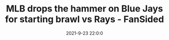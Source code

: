 ---
"title": "MLB drops the hammer on Blue Jays for starting brawl vs Rays - FanSided"
"date": "2021-9-23 22:0:0"
"feed_name": "GOOGLENEWSDRILLING"
"feed_website": "https://news.google.com/search?q=drilling%2Bincident&hl=en-US&gl=US&ceid=US:en"
"feed_rss": "https://news.google.com/rss/search?q=drilling%2Bincident&hl=en-US&gl=US&ceid=US:en"
"link": "https://fansided.com/2021/09/23/mlb-suspends-blue-jays-montoyo-borucki/"
"source": "{'href': 'https://fansided.com', 'title': 'FanSided'}"
"file": "_posts/2021-1-1-51d353437455666950a61fdffd688dd3078322ce.md"
"accident": "0"
"drilling": "0"
"dead": "0"
"injured": "0"
"arrested": "0"
"where": "unknown site"
"causes": "unknown"
"place": "unknown place"
---
